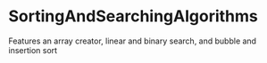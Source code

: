 # SortingAndSearchingAlgorithms
Features an array creator, linear and binary search, and bubble and insertion sort
